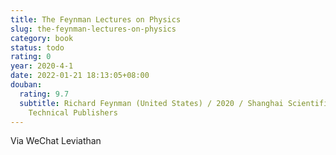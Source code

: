 ```yaml
---
title: The Feynman Lectures on Physics
slug: the-feynman-lectures-on-physics
category: book
status: todo
rating: 0
year: 2020-4-1
date: 2022-01-21 18:13:05+08:00
douban:
  rating: 9.7
  subtitle: Richard Feynman (United States) / 2020 / Shanghai Scientific and
    Technical Publishers
---
```


Via WeChat Leviathan
